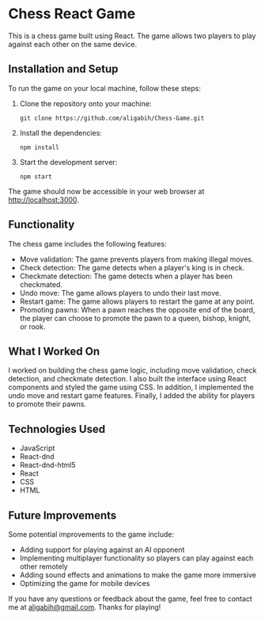 <h1>Chess React Game</h1>
<p>This is a chess game built using React. The game allows two players to play against each other on the same device.</p>
<h2>Installation and Setup</h2>
<p>To run the game on your local machine, follow these steps:</p>
<ol>
  <li>Clone the repository onto your machine:</li>
  <pre><code>git clone https://github.com/aligabih/Chess-Game.git</code></pre>
  <li>Install the dependencies:</li>
  <pre><code>npm install</code></pre>
  <li>Start the development server:</li>
  <pre><code>npm start</code></pre>
</ol>
<p>The game should now be accessible in your web browser at <a href="http://localhost:3000">http://localhost:3000</a>.</p>
<h2>Functionality</h2>
<p>The chess game includes the following features:</p>
<ul>
  <li>Move validation: The game prevents players from making illegal moves.</li>
  <li>Check detection: The game detects when a player's king is in check.</li>
  <li>Checkmate detection: The game detects when a player has been checkmated.</li>
  <li>Undo move: The game allows players to undo their last move.</li>
  <li>Restart game: The game allows players to restart the game at any point.</li>
  <li>Promoting pawns: When a pawn reaches the opposite end of the board, the player can choose to promote the pawn to a queen, bishop, knight, or rook.</li>
</ul>
<h2>What I Worked On</h2>
<p>I worked on building the chess game logic, including move validation, check detection, and checkmate detection. I also built the interface using React components and styled the game using CSS. In addition, I implemented the undo move and restart game features. Finally, I added the ability for players to promote their pawns.</p>
<h2>Technologies Used</h2>
<ul>
  <li>JavaScript</li>
  <li>React-dnd</li>
  <li>React-dnd-html5</li>
  <li>React</li>
  <li>CSS</li>
  <li>HTML</li>
</ul>
<h2>Future Improvements</h2>
<p>Some potential improvements to the game include:</p>
<ul>
  <li>Adding support for playing against an AI opponent</li>
  <li>Implementing multiplayer functionality so players can play against each other remotely</li>
  <li>Adding sound effects and animations to make the game more immersive</li>
  <li>Optimizing the game for mobile devices</li>
</ul>
<p>If you have any questions or feedback about the game, feel free to contact me at <a href="mailto:aligabih@gmail.com">aligabih@gmail.com</a>. Thanks for playing!</p>
